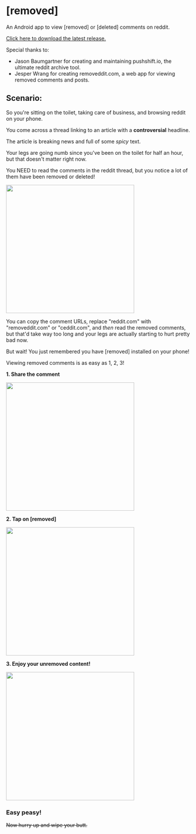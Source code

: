 # [removed]
An Android app to view [removed] or [deleted] comments on reddit.

[Click here to download the latest release.](https://github.com/Humzaman/removed/releases/latest/download/removed.apk)

Special thanks to: 
* Jason Baumgartner for creating and maintaining pushshift.io, the ultimate reddit archive tool.
* Jesper Wrang for creating removeddit.com, a web app for viewing removed comments and posts.

## Scenario:
So you're sitting on the toilet, taking care of business, and browsing reddit on your phone.

You come across a thread linking to an article with a __controversial__ headline. 

The article is breaking news and full of some _spicy_ text. 

Your legs are going numb since you've been on the toilet for half an hour, but that doesn't matter right now. 

You NEED to read the comments in the reddit thread, but you notice a lot of them have been removed or deleted!

<img src="https://user-images.githubusercontent.com/13255511/74518318-39a1db80-4ed9-11ea-8e07-09a620b7cb2a.jpg" width="350px">

You can copy the comment URLs, replace "reddit.com" with "removeddit.com" or "ceddit.com", and _then_ read the removed comments, but that'd take way too long and your legs are actually starting to hurt pretty bad now.

But wait! You just remembered you have [removed] installed on your phone!

Viewing removed comments is as easy as 1, 2, 3!

__1. Share the comment__

<img src="https://user-images.githubusercontent.com/13255511/74518321-3b6b9f00-4ed9-11ea-8cdc-baa133e7a78b.jpg" width="350px">

__2. Tap on [removed]__

<img src="https://user-images.githubusercontent.com/13255511/74520913-1d546d80-4ede-11ea-8fae-a7c6aed78220.jpg" width="350px">

__3. Enjoy your unremoved content!__

<img src="https://user-images.githubusercontent.com/13255511/74520915-1f1e3100-4ede-11ea-8cac-d791f773324f.jpg" width="350px">

### Easy peasy!

~~Now hurry up and wipe your butt.~~
                                                                                                                            
